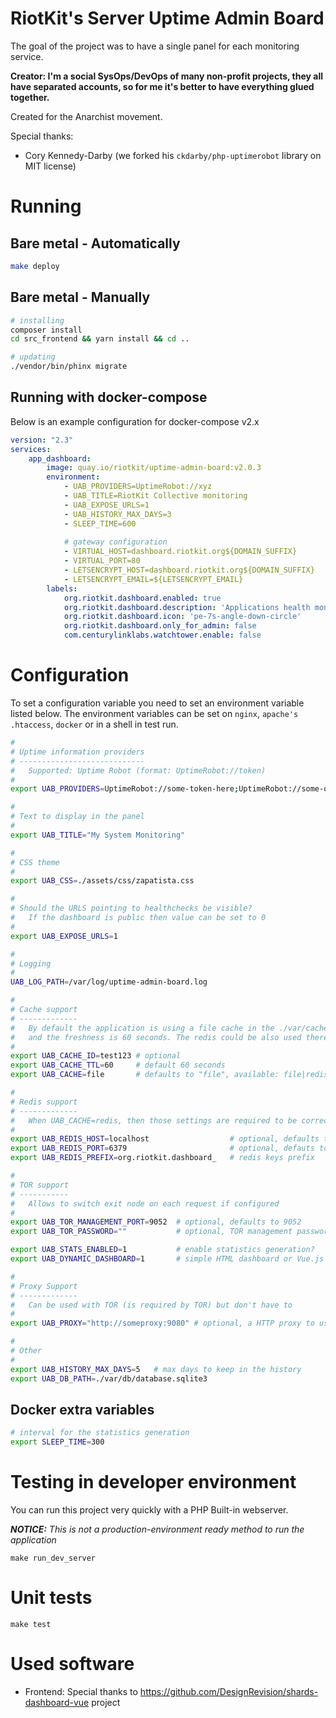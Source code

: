 RiotKit's Server Uptime Admin Board
===================================

The goal of the project was to have a single panel for each monitoring service.

**Creator: I'm a social SysOps/DevOps of many non-profit projects, they all have separated accounts, so for me
it's better to have everything glued together.**

Created for the Anarchist movement.

Special thanks:
- Cory Kennedy-Darby (we forked his `ckdarby/php-uptimerobot` library on MIT license)

Running
=======

Bare metal - Automatically
--------------------------

```bash
make deploy
```

Bare metal - Manually
---------------------

```bash
# installing
composer install
cd src_frontend && yarn install && cd ..

# updating
./vendor/bin/phinx migrate
```

Running with docker-compose
---------------------------

Below is an example configuration for docker-compose v2.x

```yaml
version: "2.3"
services:
    app_dashboard:
        image: quay.io/riotkit/uptime-admin-board:v2.0.3
        environment:
            - UAB_PROVIDERS=UptimeRobot://xyz
            - UAB_TITLE=RiotKit Collective monitoring
            - UAB_EXPOSE_URLS=1
            - UAB_HISTORY_MAX_DAYS=3
            - SLEEP_TIME=600
    
            # gateway configuration
            - VIRTUAL_HOST=dashboard.riotkit.org${DOMAIN_SUFFIX}
            - VIRTUAL_PORT=80
            - LETSENCRYPT_HOST=dashboard.riotkit.org${DOMAIN_SUFFIX}
            - LETSENCRYPT_EMAIL=${LETSENCRYPT_EMAIL}
        labels:
            org.riotkit.dashboard.enabled: true
            org.riotkit.dashboard.description: 'Applications health monitoring'
            org.riotkit.dashboard.icon: 'pe-7s-angle-down-circle'
            org.riotkit.dashboard.only_for_admin: false
            com.centurylinklabs.watchtower.enable: false
```


Configuration
=============

To set a configuration variable you need to set an environment variable listed below.
The environment variables can be set on `nginx`, `apache's .htaccess`, `docker` or in a shell in test run.

```bash
#
# Uptime information providers
# ----------------------------
#   Supported: Uptime Robot (format: UptimeRobot://token)
#
export UAB_PROVIDERS=UptimeRobot://some-token-here;UptimeRobot://some-other-token

#
# Text to display in the panel
#
export UAB_TITLE="My System Monitoring"

#
# CSS theme
#
export UAB_CSS=./assets/css/zapatista.css

#
# Should the URLS pointing to healthchecks be visible?
#   If the dashboard is public then value can be set to 0
#
export UAB_EXPOSE_URLS=1

#
# Logging
#
UAB_LOG_PATH=/var/log/uptime-admin-board.log

#
# Cache support
# -------------
#   By default the application is using a file cache in the ./var/cache directory
#   and the freshness is 60 seconds. The redis could be also used there.
#
export UAB_CACHE_ID=test123 # optional
export UAB_CACHE_TTL=60     # default 60 seconds
export UAB_CACHE=file       # defaults to "file", available: file|redis

#
# Redis support
# -------------
#   When UAB_CACHE=redis, then those settings are required to be correct
#
export UAB_REDIS_HOST=localhost                  # optional, defaults to "localhost"
export UAB_REDIS_PORT=6379                       # optional, defauts to 6379
export UAB_REDIS_PREFIX=org.riotkit.dashboard_   # redis keys prefix

#
# TOR support
# -----------
#   Allows to switch exit node on each request if configured
#
export UAB_TOR_MANAGEMENT_PORT=9052  # optional, defaults to 9052
export UAB_TOR_PASSWORD=""           # optional, TOR management password

export UAB_STATS_ENABLED=1           # enable statistics generation?
export UAB_DYNAMIC_DASHBOARD=1       # simple HTML dashboard or Vue.js powered dynamic dashboard

#
# Proxy Support
# -------------
#   Can be used with TOR (is required by TOR) but don't have to
#
export UAB_PROXY="http://someproxy:9080" # optional, a HTTP proxy to use, if it's a TOR proxy you can also use the rest config variables to reset the IP address for each request

#
# Other
#
export UAB_HISTORY_MAX_DAYS=5   # max days to keep in the history
export UAB_DB_PATH=./var/db/database.sqlite3
```

Docker extra variables
----------------------

```bash
# interval for the statistics generation
export SLEEP_TIME=300 
```


Testing in developer environment
================================

You can run this project very quickly with a PHP Built-in webserver.

_**NOTICE:** This is not a production-environment ready method to run the application_

```
make run_dev_server
```

Unit tests
==========

```
make test
```

Used software
=============

- Frontend: Special thanks to https://github.com/DesignRevision/shards-dashboard-vue project
